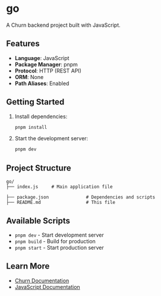 # go

A Churn backend project built with JavaScript.

## Features

- **Language**: JavaScript
- **Package Manager**: pnpm
- **Protocol**: HTTP (REST API)
- **ORM**: None
- **Path Aliases**: Enabled

## Getting Started

1. Install dependencies:
   ```bash
   pnpm install
   ```

2. Start the development server:
   ```bash
   pnpm dev
   ```



## Project Structure

```
go/
├── index.js     # Main application file

├── package.json              # Dependencies and scripts
├── README.md                 # This file

```

## Available Scripts

- `pnpm dev` - Start development server
- `pnpm build` - Build for production
- `pnpm start` - Start production server

## Learn More

- [Churn Documentation](https://github.com/your-org/churn)
- [JavaScript Documentation](https://developer.mozilla.org/en-US/docs/Web/JavaScript)


